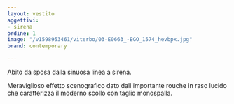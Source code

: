 ```yaml
---
layout: vestito
aggettivi:
- sirena
ordine: 1
image: "/v1598953461/viterbo/03-E0663_-EGO_1574_hevbpx.jpg"
brand: contemporary

---
```

Abito da sposa dalla sinuosa linea a sirena. 

Meraviglioso effetto scenografico dato dall'importante rouche in raso lucido che caratterizza il moderno scollo con taglio monospalla.
